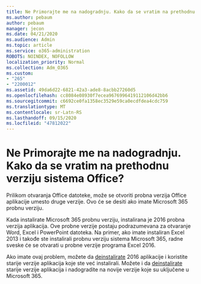 ```yaml
---
title: Ne Primorajte me na nadogradnju. Kako da se vratim na prethodnu verziju sistema Office?
ms.author: pebaum
author: pebaum
manager: jecon
ms.date: 04/21/2020
ms.audience: Admin
ms.topic: article
ms.service: o365-administration
ROBOTS: NOINDEX, NOFOLLOW
localization_priority: Normal
ms.collection: Adm_O365
ms.custom:
- "265"
- "2200012"
ms.assetid: 49da6d22-6821-42a3-ade8-8acbb27260d5
ms.openlocfilehash: cc8084e08930f7ecea9676996419112106d42bb6
ms.sourcegitcommit: c6692ce0fa1358ec3529e59ca0ecdfdea4cdc759
ms.translationtype: MT
ms.contentlocale: sr-Latn-RS
ms.lasthandoff: 09/15/2020
ms.locfileid: "47812022"
---
```

# <a name="dont-force-me-to-upgrade-how-do-i-go-back-to-the-previous-office-version"></a>Ne Primorajte me na nadogradnju. Kako da se vratim na prethodnu verziju sistema Office?

Prilikom otvaranja Office datoteke, može se otvoriti probna verzija Office aplikacije umesto druge verzije. Ovo će se desiti ako imate Microsoft 365 probnu verziju.
  
Kada instalirate Microsoft 365 probnu verziju, instalirana je 2016 probna verzija aplikacija. Ove probne verzije postaju podrazumevana za otvaranje Word, Excel i PowerPoint datoteka. Na primer, ako imate instaliran Excel 2013 i takođe ste instalirali probnu verziju sistema Microsoft 365, radne sveske će se otvarati u probne verzije programa Excel 2016.
  
Ako imate ovaj problem, možete da [deinstalirate](https://support.office.com/article/9dd49b83-264a-477a-8fcc-2fdf5dbf61d8.aspx) 2016 aplikacije i koristite starije verzije aplikacija koje ste već instalirali. Možete i da [deinstalirate](https://support.office.com/article/9dd49b83-264a-477a-8fcc-2fdf5dbf61d8.aspx) starije verzije aplikacija i nadogradite na novije verzije koje su uključene u Microsoft 365.
